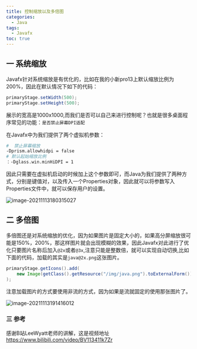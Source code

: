 ```yaml
---
title: 控制缩放以及多倍图
categories:
  - Java
tags: 
  - Javafx
toc: true
---
```


## 一 系统缩放

Javafx针对系统缩放是有优化的，比如在我的小新pro13上默认缩放比例为200%，因此在默认情况下如下的代码：

```java
primaryStage.setWidth(500);
primaryStage.setHeight(500);
```

展示的宽高是1000x1000,而我们是否可以自己来进行控制呢？也就是很多桌面程序常见的功能：`是否禁止屏幕DPI适配`

在Javafx中为我们提供了两个虚拟机参数：

```sh
#  禁止屏幕缩放
-Dprism.allowhidpi = false
# 默认起始缩放比例
：-Dglass.win.minHiDPI = 1
```

因此只需要在虚拟机启动的时候加上这个参数即可，而Java为我们提供了两种方式，分别是键值对，以及传入一个Properties对象，因此就可以将参数写入Properties文件中，就可以保存用户的设置。

![image-20211113180315027](https://md.yangcc.top/image-20211113180315027.png)

## 二 多倍图

多倍图还是对系统缩放的优化，因为如果图片是固定大小的，如果高分屏缩放很可能是150%，200%，那这样图片就会出现模糊的效果，因此Javafx对此进行了优化只要图片名称后加入`@2x`或者`@3x`,注意只能是整数倍，就可以实现自动切换,比如下面的代码，加载的其实是`java@2x.png`这张图片。

```java
primaryStage.getIcons().add(
    new Image(getClass().getResource("/img/java.png").toExternalForm())
);
```

注意加载图片的方式要使用非流的方式，因为如果是流就固定的使用那张图片了。

![image-20211113191416012](https://md.yangcc.top/image-20211113191416012.png)

### 三 参考

感谢B站LeeWyatt老师的讲解，这是视频地址 https://www.bilibili.com/video/BV113411k7Zr

